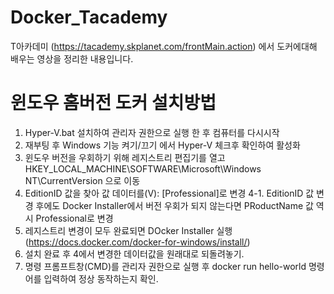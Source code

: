 # Docker_Tacademy

T아카데미 (https://tacademy.skplanet.com/frontMain.action) 에서 도커에대해 배우는 영상을 정리한 내용입니다.

윈도우 홈버전 도커 설치방법
========================
1. Hyper-V.bat 설치하여 관리자 권한으로 실행 한 후 컴퓨터를 다시시작
2. 재부팅 후 Windows 기능 켜기/끄기 에서 Hyper-V 체크후 확인하여 활성화
3. 윈도우 버전을 우회하기 위해 레지스트리 편집기를 열고 HKEY_LOCAL_MACHINE\SOFTWARE\Microsoft\Windows NT\CurrentVersion 으로 이동
4. EditionID 값을 찾아 값 데이터를(V): [Professional]로 변경
4-1. EditionID 값 변경 후에도 Docker Installer에서 버전 우회가 되지 않는다면 PRoductName 값 역시 Professional로 변경
5. 레지스트리 변경이 모두 완료되면 DOcker Installer 실행 (https://docs.docker.com/docker-for-windows/install/)
6. 설치 완료 후 4에서 변경한 데이터값을 원래대로 되돌려놓기.
7. 명령 프롬프트창(CMD)를 관리자 권한으로 실행 후 docker run hello-world 명령어를 입력하여 정상 동작하는지 확인.
